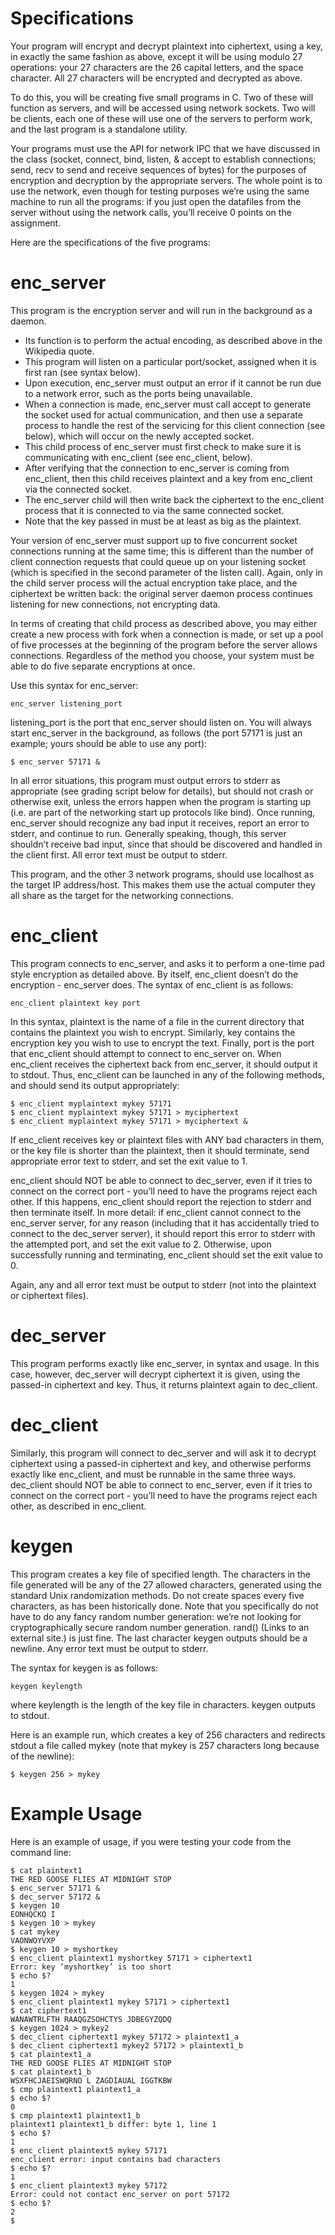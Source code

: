# Specifications
Your program will encrypt and decrypt plaintext into ciphertext, using a key, in exactly the same fashion as above, except it will be using modulo 27 operations: your 27 characters are the 26 capital letters, and the space character. All 27 characters will be encrypted and decrypted as above.

To do this, you will be creating five small programs in C. Two of these will function as servers, and will be accessed using network sockets. Two will be clients, each one of these will use one of the servers to perform work, and the last program is a standalone utility.

Your programs must use the API for network IPC that we have discussed in the class (socket, connect, bind, listen, & accept to establish connections; send, recv to send and receive sequences of bytes) for the purposes of encryption and decryption by the appropriate servers. The whole point is to use the network, even though for testing purposes we’re using the same machine to run all the programs: if you just open the datafiles from the server without using the network calls, you’ll receive 0 points on the assignment.

Here are the specifications of the five programs:
# enc_server

This program is the encryption server and will run in the background as a daemon.

* Its function is to perform the actual encoding, as described above in the Wikipedia quote.
* This program will listen on a particular port/socket, assigned when it is first ran (see syntax below).
* Upon execution, enc_server must output an error if it cannot be run due to a network error, such as the ports being unavailable.
* When a connection is made, enc_server must call accept to generate the socket used for actual communication, and then use a separate process to handle the rest of the servicing for this client connection (see below), which will occur on the newly accepted socket.
* This child process of enc_server must first check to make sure it is communicating with enc_client (see enc_client, below).
* After verifying that the connection to enc_server is coming from enc_client, then this child receives plaintext and a key from enc_client via the connected socket.
* The enc_server child will then write back the ciphertext to the enc_client process that it is connected to via the same connected socket.
* Note that the key passed in must be at least as big as the plaintext.

Your version of enc_server must support up to five concurrent socket connections running at the same time; this is different than the number of client connection requests that could queue up on your listening socket (which is specified in the second parameter of the listen call). Again, only in the child server process will the actual encryption take place, and the ciphertext be written back: the original server daemon process continues listening for new connections, not encrypting data.

In terms of creating that child process as described above, you may either create a new process with fork when a connection is made, or set up a pool of five processes at the beginning of the program before the server allows connections. Regardless of the method you choose, your system must be able to do five separate encryptions at once.

Use this syntax for enc_server:

    enc_server listening_port

listening_port is the port that enc_server should listen on. You will always start enc_server in the background, as follows (the port 57171 is just an example; yours should be able to use any port):

    $ enc_server 57171 &

In all error situations, this program must output errors to stderr as appropriate (see grading script below for details), but should not crash or otherwise exit, unless the errors happen when the program is starting up (i.e. are part of the networking start up protocols like bind). Once running, enc_server should recognize any bad input it receives, report an error to stderr, and continue to run. Generally speaking, though, this server shouldn’t receive bad input, since that should be discovered and handled in the client first. All error text must be output to stderr.

This program, and the other 3 network programs, should use localhost as the target IP address/host. This makes them use the actual computer they all share as the target for the networking connections.
# enc_client

This program connects to enc_server, and asks it to perform a one-time pad style encryption as detailed above. By itself, enc_client doesn’t do the encryption - enc_server does. The syntax of enc_client is as follows:

    enc_client plaintext key port

In this syntax, plaintext is the name of a file in the current directory that contains the plaintext you wish to encrypt. Similarly, key contains the encryption key you wish to use to encrypt the text. Finally, port is the port that enc_client should attempt to connect to enc_server on. When enc_client receives the ciphertext back from enc_server, it should output it to stdout. Thus, enc_client can be launched in any of the following methods, and should send its output appropriately:

    $ enc_client myplaintext mykey 57171
    $ enc_client myplaintext mykey 57171 > myciphertext
    $ enc_client myplaintext mykey 57171 > myciphertext &

If enc_client receives key or plaintext files with ANY bad characters in them, or the key file is shorter than the plaintext, then it should terminate, send appropriate error text to stderr, and set the exit value to 1.

enc_client should NOT be able to connect to dec_server, even if it tries to connect on the correct port - you’ll need to have the programs reject each other. If this happens, enc_client should report the rejection to stderr and then terminate itself. In more detail: if enc_client cannot connect to the enc_server server, for any reason (including that it has accidentally tried to connect to the dec_server server), it should report this error to stderr with the attempted port, and set the exit value to 2. Otherwise, upon successfully running and terminating, enc_client should set the exit value to 0.

Again, any and all error text must be output to stderr (not into the plaintext or ciphertext files).
# dec_server

This program performs exactly like enc_server, in syntax and usage. In this case, however, dec_server will decrypt ciphertext it is given, using the passed-in ciphertext and key. Thus, it returns plaintext again to dec_client.
# dec_client

Similarly, this program will connect to dec_server and will ask it to decrypt ciphertext using a passed-in ciphertext and key, and otherwise performs exactly like enc_client, and must be runnable in the same three ways. dec_client should NOT be able to connect to enc_server, even if it tries to connect on the correct port - you’ll need to have the programs reject each other, as described in enc_client.
# keygen

This program creates a key file of specified length. The characters in the file generated will be any of the 27 allowed characters, generated using the standard Unix randomization methods. Do not create spaces every five characters, as has been historically done. Note that you specifically do not have to do any fancy random number generation: we’re not looking for cryptographically secure random number generation. rand() (Links to an external site.) is just fine. The last character keygen outputs should be a newline. Any error text must be output to stderr.

The syntax for keygen is as follows:

    keygen keylength

where keylength is the length of the key file in characters. keygen outputs to stdout.

Here is an example run, which creates a key of 256 characters and redirects stdout a file called mykey (note that mykey is 257 characters long because of the newline):

    $ keygen 256 > mykey


# Example Usage

Here is an example of usage, if you were testing your code from the command line:

    $ cat plaintext1
    THE RED GOOSE FLIES AT MIDNIGHT STOP
    $ enc_server 57171 &
    $ dec_server 57172 &
    $ keygen 10
    EONHQCKQ I
    $ keygen 10 > mykey
    $ cat mykey
    VAONWOYVXP
    $ keygen 10 > myshortkey
    $ enc_client plaintext1 myshortkey 57171 > ciphertext1
    Error: key ‘myshortkey’ is too short
    $ echo $?
    1
    $ keygen 1024 > mykey
    $ enc_client plaintext1 mykey 57171 > ciphertext1
    $ cat ciphertext1
    WANAWTRLFTH RAAQGZSOHCTYS JDBEGYZQDQ
    $ keygen 1024 > mykey2
    $ dec_client ciphertext1 mykey 57172 > plaintext1_a
    $ dec_client ciphertext1 mykey2 57172 > plaintext1_b
    $ cat plaintext1_a
    THE RED GOOSE FLIES AT MIDNIGHT STOP
    $ cat plaintext1_b
    WSXFHCJAEISWQRNO L ZAGDIAUAL IGGTKBW
    $ cmp plaintext1 plaintext1_a
    $ echo $?
    0
    $ cmp plaintext1 plaintext1_b
    plaintext1 plaintext1_b differ: byte 1, line 1
    $ echo $?
    1
    $ enc_client plaintext5 mykey 57171
    enc_client error: input contains bad characters
    $ echo $?
    1
    $ enc_client plaintext3 mykey 57172
    Error: could not contact enc_server on port 57172
    $ echo $?
    2
    $
